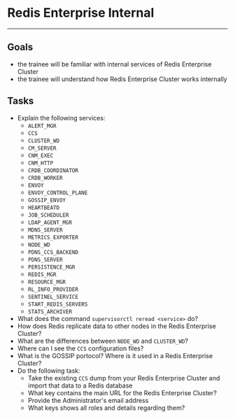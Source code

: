 # Redis Enterprise Internal
---
## Goals
* the trainee will be familiar with internal services of Redis Enterprise Cluster
* the trainee will understand how Redis Enterprise Cluster works internally

## Tasks
* Explain the following services:
  * `ALERT_MGR`
  * `CCS`
  * `CLUSTER_WD`
  * `CM_SERVER`
  * `CNM_EXEC`
  * `CNM_HTTP`
  * `CRDB_COORDINATOR`
  * `CRDB_WORKER`
  * `ENVOY`
  * `ENVOY_CONTROL_PLANE`
  * `GOSSIP_ENVOY`
  * `HEARTBEATD`
  * `JOB_SCHEDULER`
  * `LDAP_AGENT_MGR`
  * `MDNS_SERVER`
  * `METRICS_EXPORTER`
  * `NODE_WD`
  * `PDNS_CCS_BACKEND`
  * `PDNS_SERVER`
  * `PERSISTENCE_MGR`
  * `REDIS_MGR`
  * `RESOURCE_MGR`
  * `RL_INFO_PROVIDER`
  * `SENTINEL_SERVICE`
  * `START_REDIS_SERVERS`
  * `STATS_ARCHIVER`
* What does the command `supervisorctl reread <service>` do?
* How does Redis replicate data to other nodes in the Redis Enterprise Cluster?
* What are the differences between `NODE_WD` and `CLUSTER_WD`?
* Where can I see the `CCS` configuration files?
* What is the GOSSIP portocol? Where is it used in a Redis Enterprise Cluster?
* Do the following task:
  * Take the existing `CCS` dump from your Redis Enterprise Cluster and import that data to a Redis database
  * What key contains the main URL for the Redis Enterprise Cluster?
  * Provide the Administrator's email address
  * What keys shows all roles and details regarding them?